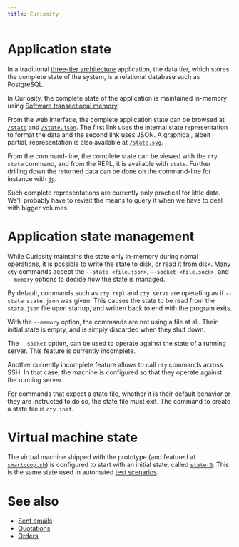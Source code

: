 ```yaml
---
title: Curiosity
---
```


# Application state

In a traditional [three-tier
architecture](https://en.wikipedia.org/wiki/Multitier_architecture)
application, the data tier, which stores the complete state of the system, is a
relational database such as PostgreSQL.

In Curiosity, the complete state of the application is maintained in-memory
using [Software transactional
memory](https://en.wikipedia.org/wiki/Software_transactional_memory).

From the web interface, the complete application state can be browsed at
[`/state`](/state) and [`/state.json`](/state.json). The first link uses the
internal state representation to format the data and the second link uses JSON.
A graphical, albeit partial, representation is also available at
[`/state.svg`](/state.svg).

From the command-line, the complete state can be viewed with the `cty state`
command, and from the REPL, it is available with `state`. Further drilling down
the returned data can be done on the command-line for instance with
[`jq`](https://stedolan.github.io/jq/).

Such complete representations are currently only practical for little data.
We'll probably have to revisit the means to query it when we have to deal with
bigger volumes.

# Application state management

While Curiosity maintains the state only in-memory during nomal operations, it
is possible to write the state to disk, or read it from disk. Many `cty`
commands accept the `--state <file.json>`, `--socket <file.sock>`, and
`--memory` options to decide how the state is managed.

By default, commands such as `cty repl` and `cty serve` are operating as if
`--state state.json` was given. This causes the state to be read from the
`state.json` file upon startup, and written back to end with the program exits.

With the `--memory` option, the commands are not using a file at all. Their
initial state is empty, and is simply discarded when they shut down.

The `--socket` option, can be used to operate against the state of a running
server. This feature is currently incomplete.

Another currently incomplete feature allows to call `cty` commands across SSH.
In that case, the machine is configured so that they operate against the
running server.

For commands that expect a state file, whether it is their default behavior or
they are instructed to do so, the state file must exit. The command to create a
state file is `cty init`.

# Virtual machine state

The virtual machine shipped with the prototype (and featured at
[`smartcoop.sh`](https://smartcoop.sh)) is configured to start with an initial
state, called [`state-0`](/documentation/state-0). This is the same state used
in automated [test scenarios](/documentation/scenarios).

# See also

- [Sent emails](/documentation/emails)
- [Quotations](/documentation/quotations)
- [Orders](/documentation/orders)
